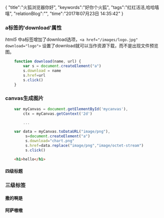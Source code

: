 {
"title":"火狐浏览器你好",
"keywords":"好你个火狐",
"tags":"红红活活,哈哈嘻嘻",
"relationBlog":"",
"time":"2017年07月23日 14:35:42"
}

### a标签的'download'属性

*html5* 中a标签增加了download选项，`<a href="/images/logo.jpg" download="logo">`
设置了download就可以当作资源下载，而不是出现文件预览图。

```javascript
	function download(name, url) {
		var s = document.createElement("a")
		s.download = name
		s.href=url
		s.click()
	}
```

### canvas生成图片

```javascript
	var myCanvas = document.getElementById('mycanvas'),
		ctx = myCanvas.getContext('2d')

		...

	var data = myCanvas.toDataURL("image/png"),
		 s=document.createElement("a")
		 s.download="chart.png"
		 s.href=data.replace("image/png","image/octet-stream")
		 s.click()
```

```html
	<h1>hello</h1>
```

#### 四级标题

### 三级标签

#### 撒的啊是

#### 阿萨嗷嗷
